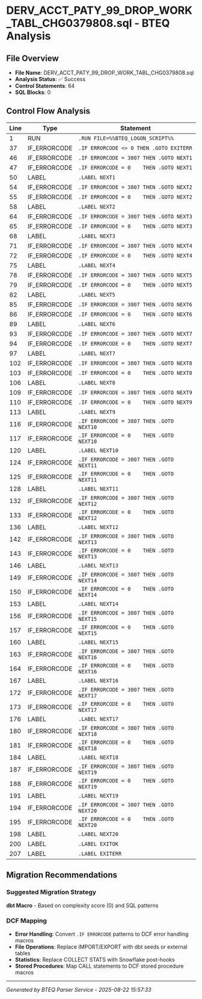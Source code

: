 # DERV_ACCT_PATY_99_DROP_WORK_TABL_CHG0379808.sql - BTEQ Analysis

## File Overview
- **File Name**: DERV_ACCT_PATY_99_DROP_WORK_TABL_CHG0379808.sql
- **Analysis Status**: ✅ Success
- **Control Statements**: 64
- **SQL Blocks**: 0

## Control Flow Analysis

| Line | Type | Statement |
|------|------|-----------|
| 1 | RUN | `.RUN FILE=%%BTEQ_LOGON_SCRIPT%%` |
| 37 | IF_ERRORCODE | `.IF ERRORCODE <> 0 THEN .GOTO EXITERR` |
| 46 | IF_ERRORCODE | `.IF ERRORCODE = 3807 THEN .GOTO NEXT1` |
| 47 | IF_ERRORCODE | `.IF ERRORCODE = 0    THEN .GOTO NEXT1` |
| 50 | LABEL | `.LABEL NEXT1` |
| 54 | IF_ERRORCODE | `.IF ERRORCODE = 3807 THEN .GOTO NEXT2` |
| 55 | IF_ERRORCODE | `.IF ERRORCODE = 0    THEN .GOTO NEXT2` |
| 58 | LABEL | `.LABEL NEXT2` |
| 64 | IF_ERRORCODE | `.IF ERRORCODE = 3807 THEN .GOTO NEXT3` |
| 65 | IF_ERRORCODE | `.IF ERRORCODE = 0    THEN .GOTO NEXT3` |
| 68 | LABEL | `.LABEL NEXT3` |
| 71 | IF_ERRORCODE | `.IF ERRORCODE = 3807 THEN .GOTO NEXT4` |
| 72 | IF_ERRORCODE | `.IF ERRORCODE = 0    THEN .GOTO NEXT4` |
| 75 | LABEL | `.LABEL NEXT4` |
| 78 | IF_ERRORCODE | `.IF ERRORCODE = 3807 THEN .GOTO NEXT5` |
| 79 | IF_ERRORCODE | `.IF ERRORCODE = 0    THEN .GOTO NEXT5` |
| 82 | LABEL | `.LABEL NEXT5` |
| 85 | IF_ERRORCODE | `.IF ERRORCODE = 3807 THEN .GOTO NEXT6` |
| 86 | IF_ERRORCODE | `.IF ERRORCODE = 0    THEN .GOTO NEXT6` |
| 89 | LABEL | `.LABEL NEXT6` |
| 93 | IF_ERRORCODE | `.IF ERRORCODE = 3807 THEN .GOTO NEXT7` |
| 94 | IF_ERRORCODE | `.IF ERRORCODE = 0    THEN .GOTO NEXT7` |
| 97 | LABEL | `.LABEL NEXT7` |
| 102 | IF_ERRORCODE | `.IF ERRORCODE = 3807 THEN .GOTO NEXT8` |
| 103 | IF_ERRORCODE | `.IF ERRORCODE = 0    THEN .GOTO NEXT8` |
| 106 | LABEL | `.LABEL NEXT8` |
| 109 | IF_ERRORCODE | `.IF ERRORCODE = 3807 THEN .GOTO NEXT9` |
| 110 | IF_ERRORCODE | `.IF ERRORCODE = 0    THEN .GOTO NEXT9` |
| 113 | LABEL | `.LABEL NEXT9` |
| 116 | IF_ERRORCODE | `.IF ERRORCODE = 3807 THEN .GOTO NEXT10` |
| 117 | IF_ERRORCODE | `.IF ERRORCODE = 0    THEN .GOTO NEXT10` |
| 120 | LABEL | `.LABEL NEXT10` |
| 124 | IF_ERRORCODE | `.IF ERRORCODE = 3807 THEN .GOTO NEXT11` |
| 125 | IF_ERRORCODE | `.IF ERRORCODE = 0    THEN .GOTO NEXT11` |
| 128 | LABEL | `.LABEL NEXT11` |
| 132 | IF_ERRORCODE | `.IF ERRORCODE = 3807 THEN .GOTO NEXT12` |
| 133 | IF_ERRORCODE | `.IF ERRORCODE = 0    THEN .GOTO NEXT12` |
| 136 | LABEL | `.LABEL NEXT12` |
| 142 | IF_ERRORCODE | `.IF ERRORCODE = 3807 THEN .GOTO NEXT13` |
| 143 | IF_ERRORCODE | `.IF ERRORCODE = 0    THEN .GOTO NEXT13` |
| 146 | LABEL | `.LABEL NEXT13` |
| 149 | IF_ERRORCODE | `.IF ERRORCODE = 3807 THEN .GOTO NEXT14` |
| 150 | IF_ERRORCODE | `.IF ERRORCODE = 0    THEN .GOTO NEXT14` |
| 153 | LABEL | `.LABEL NEXT14` |
| 156 | IF_ERRORCODE | `.IF ERRORCODE = 3807 THEN .GOTO NEXT15` |
| 157 | IF_ERRORCODE | `.IF ERRORCODE = 0    THEN .GOTO NEXT15` |
| 160 | LABEL | `.LABEL NEXT15` |
| 163 | IF_ERRORCODE | `.IF ERRORCODE = 3807 THEN .GOTO NEXT16` |
| 164 | IF_ERRORCODE | `.IF ERRORCODE = 0    THEN .GOTO NEXT16` |
| 167 | LABEL | `.LABEL NEXT16` |
| 172 | IF_ERRORCODE | `.IF ERRORCODE = 3807 THEN .GOTO NEXT17` |
| 173 | IF_ERRORCODE | `.IF ERRORCODE = 0    THEN .GOTO NEXT17` |
| 176 | LABEL | `.LABEL NEXT17` |
| 180 | IF_ERRORCODE | `.IF ERRORCODE = 3807 THEN .GOTO NEXT18` |
| 181 | IF_ERRORCODE | `.IF ERRORCODE = 0    THEN .GOTO NEXT18` |
| 184 | LABEL | `.LABEL NEXT18` |
| 187 | IF_ERRORCODE | `.IF ERRORCODE = 3807 THEN .GOTO NEXT19` |
| 188 | IF_ERRORCODE | `.IF ERRORCODE = 0    THEN .GOTO NEXT19` |
| 191 | LABEL | `.LABEL NEXT19` |
| 194 | IF_ERRORCODE | `.IF ERRORCODE = 3807 THEN .GOTO NEXT20` |
| 195 | IF_ERRORCODE | `.IF ERRORCODE = 0    THEN .GOTO NEXT20` |
| 198 | LABEL | `.LABEL NEXT20` |
| 200 | LABEL | `.LABEL EXITOK` |
| 207 | LABEL | `.LABEL EXITERR` |
## Migration Recommendations

### Suggested Migration Strategy
**dbt Macro** - Based on complexity score (0) and SQL patterns

### DCF Mapping
- **Error Handling**: Convert `.IF ERRORCODE` patterns to DCF error handling macros
- **File Operations**: Replace IMPORT/EXPORT with dbt seeds or external tables
- **Statistics**: Replace COLLECT STATS with Snowflake post-hooks
- **Stored Procedures**: Map CALL statements to DCF stored procedure macros

---

*Generated by BTEQ Parser Service - 2025-08-22 15:57:33*
